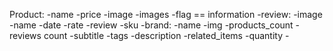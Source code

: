 Product:
    -name
    -price
    -image
    -images
    -flag == information
    -review:
        -image
        -name
        -date
        -rate
        -review
    -sku
    -brand:
        -name
        -img
        -products_count 
    -reviews count
    -subtitle
    -tags
    -description
    -related_items
    -quantity
    -